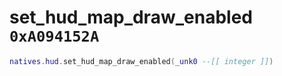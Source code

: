 # set_hud_map_draw_enabled `0xA094152A`

```lua
natives.hud.set_hud_map_draw_enabled(_unk0 --[[ integer ]])
```